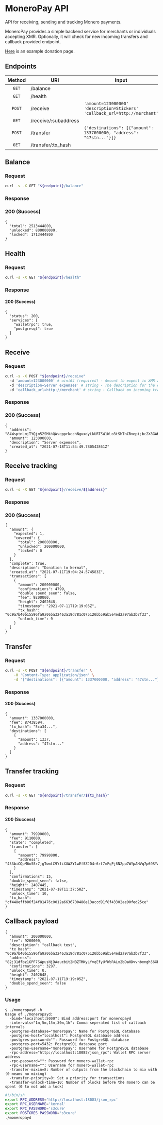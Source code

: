# MoneroPay API
API for receiving, sending and tracking Monero payments.

MoneroPay provides a simple backend service for merchants or individuals accepting XMR.
Optionally, it will check for new incoming transfers and callback provided endpoint.

[Here](https://donate.kernal.eu) is an example donation page.

## Endpoints
| Method | URI                  | Input                                                                      |
| :----: | -------------------- | -------------------------------------------------------------------------- |
| `GET`  | /balance             |                                                                            |
| `GET`  | /health              |                                                                            |
| `POST` | /receive             | `'amount=123000000' 'description=Stickers' 'callback_url=http://merchant'` |
| `GET`  | /receive/:subaddress |                                                                            |
| `POST` | /transfer            | `{"destinations": [{"amount": 1337000000, "address": "47stn..."}]}`        |
| `GET`  | /transfer/:tx_hash   |                                                                            |

## Balance
### Request
```sh
curl -s -X GET "${endpoint}/balance"
```
### Response
### 200 (Success)
```jsonc
{
  "total": 2513444800,
  "unlocked": 800000000,
  "locked": 1713444800
}
```

## Health
### Request
```sh
curl -s -X GET "${endpoint}/health"
```
### Response
#### 200 (Success)
```jsonc
{
  "status": 200,
  "services": {
    "walletrpc": true,
    "postgresql": true
  }
}
```

## Receive
### Request
```sh
curl -s -X POST "${endpoint}/receive"
  -d 'amount=123000000' # uint64 (required) - Amount to expect in XMR atomic units.
  -d 'description=Server expenses' # string - The description for the order.
  -d 'callback_url=http://merchant' # string - Callback on incoming transfers.
```
### Response
### 200 (Success)
```jsonc
{
  "address": "84WsptnLmjTYQjm52SMkhQWsepprkcchNguxdyLkURTSW1WLo3tShTnCRvepijbc2X8GAKPGxJK9hfQhLHzoKSxh7y8Yqrg",
  "amount": 123000000,
  "description": "Server expenses",
  "created_at": "2021-07-18T11:54:49.780542861Z"
}
```

## Receive tracking
### Request
```sh
curl -s -X GET "${endpoint}/receive/${address}"
```
### Response
### 200 (Success)
```jsonc
{
  "amount": {
    "expected": 1,
    "covered": {
      "total": 200000000,
      "unlocked": 200000000,
      "locked": 0
    }
  },
  "complete": true,
  "description": "Donation to kernal",
  "created_at": "2021-07-11T19:04:24.574583Z",
  "transactions": [
    {
      "amount": 200000000,
      "confirmations": 4799,
      "double_spend_seen": false,
      "fee": 9200000,
      "height": 2402648,
      "timestamp": "2021-07-11T19:19:05Z",
      "tx_hash": "0c9a7b40b15596fa9a06ba32463a19d781c075120bb59ab5e4ed2a97ab3b7f33",
      "unlock_time": 0
    }
  ]
}
```

## Transfer
### Request
```sh
curl -s -X POST "${endpoint}/transfer" \
	-H 'Content-Type: application/json' \
	-d '{"destinations": [{"amount": 1337000000, "address": "47stn..."}]}'
```
### Response
#### 200 (Success)
```jsonc
{
  "amount": 1337000000,
  "fee": 87438594,
  "tx_hash": "5ca34...",
  "destinations": [
    {
      "amount": 1337,
      "address": "47stn..."
    }
  ]
}
```

## Transfer tracking
### Request
```sh
curl -s -X GET "${endpoint}/transfer/${tx_hash}"
```
### Response
#### 200 (Success)
```jsonc
{
  "amount": 79990000,
  "fee": 9110000,
  "state": "completed",
  "transfer": [
    {
      "amount": 79990000,
      "address": "453biCQpM6oSSr7jgTwmtC9YfiXUWZY1wEfSZJD4r6rf7mPqPj8NZpp7WYpAHVq7p69SYa1B1zMN6SeRc8exYi1WEenqu2c"
    }
  ],
  "confirmations": 15,
  "double_spend_seen": false,
  "height": 2407445,
  "timestamp": "2021-07-18T11:37:50Z",
  "unlock_time": 10,
  "tx_hash": "cf448effb86f24f81476c0012a6636700488e13accd91f8f43302ae90fed25ce"
}
```

## Callback payload
```jsonc
{
  "amount": 200000000,
  "fee": 9200000,
  "description": "callback test",
  "tx_hash": "0c9a7b40b15596fa9a06ba32463a19d781c075120bb59ab5e4ed2a97ab3b7f33",
  "address": "82j31dfbz1GPF7SWpusNjDAaucbit2NBZTMKyLYvqEfyUfWbRALx2bDaHDvvnbxngh56XRvqCYazsQ5xfGSAGWnYMciZVbe",
  "confirmations": 3297,
  "unlock_time": 0,
  "height": 2402648,
  "timestamp": "2021-07-11T19:19:05Z",
  "double_spend_seen": false
}
```

### Usage
```
$ ./moneropayd -h
Usage of ./moneropayd:
  -bind="localhost:5000": Bind address:port for moneropayd
  -intervals="1m,5m,15m,30m,1h": Comma seperated list of callback intervals
  -postgres-database="moneropay": Name for PostgreSQL database
  -postgres-host="localhost": PostgreSQL database address
  -postgres-password="": Password for PostgreSQL database
  -postgres-port=5432: PostgreSQL database port
  -postgres-username="moneropay": Username for PostgreSQL database
  -rpc-address="http://localhost:18082/json_rpc": Wallet RPC server address
  -rpc-password="": Password for monero-wallet-rpc
  -rpc-username="": Username for monero-wallet-rpc
  -transfer-mixin=8: Number of outputs from the blockchain to mix with (0 means no mixing)
  -transfer-priority=0: Set a priority for transactions
  -transfer-unlock-time=10: Number of blocks before the monero can be spent (0 to not add a lock)
```
```sh
#!/bin/sh
export RPC_ADDRESS='http://localhost:18083/json_rpc'
export RPC_USERNAME='kernal'
export RPC_PASSWORD='s3cure'
export POSTGRES_PASSWORD='s3cure'
./moneropayd
```
